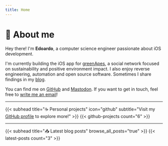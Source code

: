 ```yaml
---
title: Home
---
```


# 👋 About me
Hey there! I'm **Edoardo**, a computer science engineer passionate about iOS development. 

I'm currently building the iOS app for [greenApes](https://www.greenapes.com/en/), a social network focused on sustainability and positive environment impact. I also enjoy reverse engineering, automation and open source software. Sometimes I share findings in my [blog](/blog).

You can find me on [GitHub](https://github.com/n3d1117/) and [Mastodon](https://mastodon.social/@nedo/). If you want to get in touch, feel free to [write me an email](mailto:contact@edoardo.fyi)!

---

{{< subhead title="☕️ Personal projects" icon="github" subtitle="Visit my [GitHub profile](https://github.com/n3d1117/) to explore more!" >}}
{{< github-projects count="6" >}}

---

{{< subhead title="📥 Latest blog posts" browse_all_posts="true" >}}
{{< latest-posts count="3" >}}
